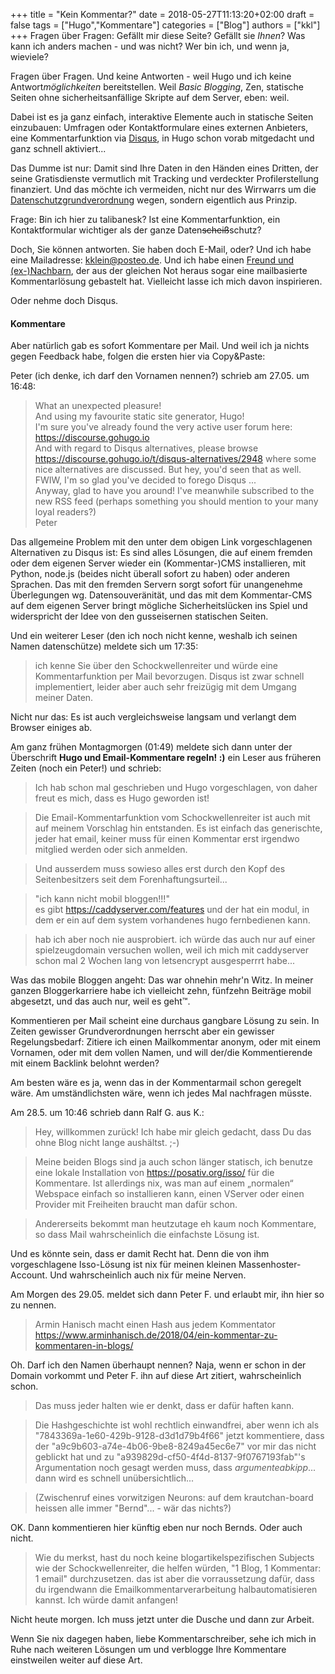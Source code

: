 +++
title = "Kein Kommentar?"
date = 2018-05-27T11:13:20+02:00
draft = false
tags = ["Hugo","Kommentare"]
categories = ["Blog"]
authors = ["kkl"]
+++
Fragen über Fragen: Gefällt mir diese Seite? Gefällt sie *Ihnen*? Was kann ich anders machen - und was nicht? Wer bin ich, und wenn ja, wieviele?

Fragen über Fragen. Und keine Antworten - weil Hugo und ich keine Antwort*möglichkeiten* bereitstellen. Weil *Basic Blogging*, Zen, statische Seiten ohne sicherheitsanfällige Skripte auf dem Server, eben: weil.

Dabei ist es ja ganz einfach, interaktive Elemente auch in statische Seiten einzubauen: Umfragen oder Kontaktformulare eines externen Anbieters, eine Kommentarfunktion via [Disqus](https://disqus.com), in Hugo schon vorab mitgedacht und ganz schnell aktiviert...

Das Dumme ist nur: Damit sind Ihre Daten in den Händen eines Dritten, der seine Gratisdienste vermutlich mit Tracking und verdeckter Profilerstellung finanziert. Und das möchte ich vermeiden, nicht nur des Wirrwarrs um die [Datenschutzgrundverordnung](https://de.wikipedia.org/wiki/Datenschutz-Grundverordnung) wegen, sondern eigentlich aus Prinzip.

Frage: Bin ich hier zu talibanesk? Ist eine Kommentarfunktion, ein Kontaktformular wichtiger als der ganze Daten<del>scheiß</del>schutz?

Doch, Sie können antworten. Sie haben doch E-Mail, oder? Und ich habe eine Mailadresse: <a href='mai&#108;to&#58;&#107;k&#108;%&#54;5%69n&#64;p%6F&#115;&#37;&#55;4e&#111;&#37;2Ede'>k&#107;&#108;&#101;in&#64;po&#115;teo&#46;de</a>. Und ich habe einen [Freund und (ex-)Nachbarn](http://schockwellenreiter.de), der aus der gleichen Not heraus sogar eine mailbasierte Kommentarlösung gebastelt hat. Vielleicht lasse ich mich davon inspirieren. 

Oder nehme doch Disqus.

#### Kommentare

Aber natürlich gab es sofort Kommentare per Mail. Und weil ich ja nichts gegen Feedback habe, folgen die ersten hier via Copy&Paste:

Peter (ich denke, ich darf den Vornamen nennen?) schrieb am 27.05. um 16:48:

> What an unexpected pleasure!  
> And using my favourite static site generator, Hugo!  
> I'm sure you've already found the very active user forum here: https://discourse.gohugo.io  
> And with regard to Disqus alternatives, please browse https://discourse.gohugo.io/t/disqus-alternatives/2948 where some nice alternatives are discussed. But hey, you'd seen that as well.  
> FWIW, I'm so glad you've decided to forego Disqus ...  
>Anyway, glad to have you around! I've meanwhile subscribed to the new RSS feed (perhaps something you should mention to your many loyal readers?)  
> Peter

Das allgemeine Problem mit den unter dem obigen Link vorgeschlagenen Alternativen zu Disqus ist: Es sind alles Lösungen, die auf einem fremden oder dem eigenen Server wieder ein (Kommentar-)CMS installieren, mit Python, node.js (beides nicht überall sofort zu haben) oder anderen Sprachen. Das mit den fremden Servern sorgt sofort für unangenehme Überlegungen wg. Datensouveränität, und das mit dem Kommentar-CMS auf dem eigenen Server bringt mögliche Sicherheitslücken ins Spiel und widerspricht der Idee von den gusseisernen statischen Seiten.

Und ein weiterer Leser (den ich noch nicht kenne, weshalb ich seinen Namen datenschütze) meldete sich um 17:35:

> ich kenne Sie über den Schockwellenreiter und würde eine Kommentarfunktion per Mail bevorzugen. Disqus ist zwar schnell implementiert, leider aber auch sehr freizügig mit dem Umgang meiner Daten.

Nicht nur das: Es ist auch vergleichsweise langsam und verlangt dem Browser einiges ab.

Am ganz frühen Montagmorgen (01:49) meldete sich dann unter der Überschrift **Hugo und Email-Kommentare regeln! :)** ein Leser  aus früheren Zeiten (noch ein Peter!) und schrieb:

> Ich hab schon mal geschrieben und Hugo vorgeschlagen, von daher freut es mich, dass es Hugo geworden ist!

> Die Email-Kommentarfunktion vom Schockwellenreiter ist auch mit auf meinem Vorschlag hin entstanden. Es ist einfach das generischte, jeder hat email, keiner muss für einen Kommentar erst irgendwo mitglied werden oder sich anmelden.

> Und ausserdem muss sowieso alles erst durch den Kopf des
Seitenbesitzers seit dem Forenhaftungsurteil...

> "ich kann nicht mobil bloggen!!!"  
> es gibt https://caddyserver.com/features und der hat ein modul, in dem er ein auf dem system vorhandenes hugo fernbedienen kann.

> hab ich aber noch nie ausprobiert. ich würde das auch nur auf einer spielzeugdomain versuchen wollen, weil ich mich mit caddyserver schon mal 2 Wochen lang von letsencrypt ausgesperrrt habe...

Was das mobile Bloggen angeht: Das war ohnehin mehr'n Witz. In meiner ganzen Bloggerkarriere habe ich vielleicht zehn, fünfzehn Beiträge mobil abgesetzt, und das auch nur, weil es geht&trade;.

Kommentieren per Mail scheint eine durchaus gangbare Lösung zu sein. In Zeiten gewisser Grundverordnungen herrscht aber ein gewisser Regelungsbedarf: Zitiere ich einen Mailkommentar anonym, oder mit einem Vornamen, oder mit dem vollen Namen, und will der/die Kommentierende mit einem Backlink belohnt werden?

Am besten wäre es ja, wenn das in der Kommentarmail schon geregelt wäre. Am umständlichsten wäre, wenn ich jedes Mal nachfragen müsste.

Am 28.5. um 10:46 schrieb dann Ralf G. aus K.:

> Hey, willkommen zurück! Ich habe mir gleich gedacht, dass Du das ohne Blog nicht lange aushältst. ;-)

> Meine beiden Blogs sind ja auch schon länger statisch, ich benutze eine lokale Installation von https://posativ.org/isso/ für die Kommentare. Ist allerdings nix, was man auf einem „normalen“ Webspace einfach so installieren kann, einen VServer oder einen Provider mit Freiheiten braucht man dafür schon.

> Andererseits bekommt man heutzutage eh kaum noch Kommentare, so dass Mail wahrscheinlich die einfachste Lösung ist. 

Und es könnte sein, dass er damit Recht hat. Denn die von ihm vorgeschlagene Isso-Lösung ist nix für meinen kleinen Massenhoster-Account. Und wahrscheinlich auch nix für meine Nerven.

Am Morgen des 29.05. meldet sich dann Peter F. und erlaubt mir, ihn hier so zu nennen.

> Armin Hanisch macht einen Hash aus jedem Kommentator https://www.arminhanisch.de/2018/04/ein-kommentar-zu-kommentaren-in-blogs/

Oh. Darf ich den Namen überhaupt nennen? Naja, wenn er schon in der Domain vorkommt und Peter F. ihn auf diese Art zitiert, wahrscheinlich schon.

> Das muss jeder halten wie er denkt, dass er dafür haften kann.

> Die Hashgeschichte ist wohl rechtlich einwandfrei, aber wenn ich als "7843369a-1e60-429b-9128-d3d1d79b4f66" jetzt kommentiere, dass der "a9c9b603-a74e-4b06-9be8-8249a45ec6e7" vor mir das nicht geblickt hat und zu "a939829d-cf50-4f4d-8137-9f0767193fab"'s Argumentation noch gesagt werden muss, dass *argumenteabkipp*... dann wird es schnell unübersichtlich...

> (Zwischenruf eines vorwitzigen Neurons: auf dem krautchan-board heissen alle immer "Bernd"... - wär das nichts?)

OK. Dann kommentieren hier künftig eben nur noch Bernds. Oder auch nicht.

> Wie du merkst, hast du noch keine blogartikelspezifischen Subjects wie der Schockwellenreiter, die helfen würden, "1 Blog, 1 Kommentar: 1 email" durchzusetzen. das ist aber die vorraussetzung dafür, dass du irgendwann die Emailkommentarverarbeitung halbautomatisieren kannst. Ich würde damit anfangen!

Nicht heute morgen. Ich muss jetzt unter die Dusche und dann zur Arbeit.

Wenn Sie nix dagegen haben, liebe Kommentarschreiber, sehe ich mich in Ruhe nach weiteren Lösungen um und verblogge Ihre Kommentare einstweilen weiter auf diese Art.